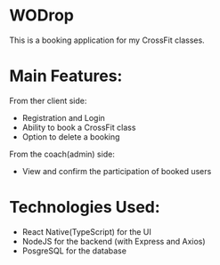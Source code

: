 # WODrop

This is a booking application for my CrossFit classes.

# Main Features:

From ther client side:
- Registration and Login
- Ability to book a CrossFit class
- Option to delete a booking

From the coach(admin) side:
- View and confirm the participation of booked users

# Technologies Used:
- React Native(TypeScript) for the UI
- NodeJS for the backend (with Express and Axios)
- PosgreSQL for the database